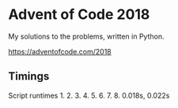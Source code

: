 # Advent of Code 2018

My solutions to the problems, written in Python.

https://adventofcode.com/2018

## Timings
Script runtimes
1. 
2. 
3. 
4. 
5. 
6. 
7. 
8. 0.018s, 0.022s